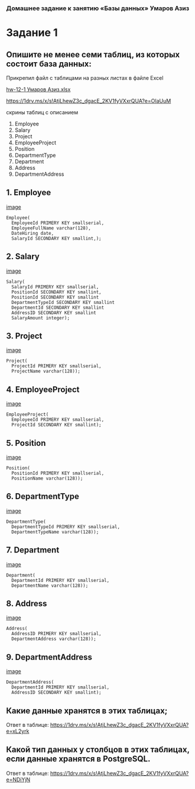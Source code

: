 ### Домашнее задание к занятию «Базы данных» Умаров Азиз

# Задание 1
## Опишите не менее семи таблиц, из которых состоит база данных:
Прикрепил файл с таблицами на разных листах в файле Excel

[hw-12-1 Умаров Азиз.xlsx](https://github.com/UmarovAM/sys-homework/files/11469887/hw-12-1.xlsx)

https://1drv.ms/x/s!AtjLhewZ3c_dgacE_2KV1fyVXxrQUA?e=OIaUuM

скрины таблиц с описанием

1. Employee
2. Salary
3. Project
4. EmployeeProject
5. Position
6. DepartmentType
7. Department
8. Address
9.	DepartmentAddress

## 1.	Employee
[image](https://github.com/UmarovAM/sys-homework/assets/118117183/cd462c26-dc98-4475-b153-3d0e0420aa90)
```
Employee(
  EmployeeId PRIMERY KEY smallserial,
  EmployeeFullName varchar(128),
  DateHiring date,
  SalaryId SECONDARY KEY smallint,);
```
## 2.	Salary
[image](https://github.com/UmarovAM/sys-homework/assets/118117183/74a03b87-b015-47f6-9ccf-9239ae10e7ed)
```
Salary(
  SalaryId PRIMERY KEY smallserial,
  PositionId SECONDARY KEY smallint,
  PositionId SECONDARY KEY smallint
  DepartmentTypeId SECONDARY KEY smallint
  DepartmentId SECONDARY KEY smallint
  AddressID SECONDARY KEY smallint
  SalaryAmount integer);
```
## 3.	Project
[image](https://github.com/UmarovAM/sys-homework/assets/118117183/1eae8981-c6d4-4f0e-b1b2-fe273bf35c07)
```
Project(
  ProjectId PRIMERY KEY smallserial,
  ProjectName varchar(128));
```
## 4.	EmployeeProject
[image](https://github.com/UmarovAM/sys-homework/assets/118117183/d8f670bb-c02b-421b-9927-658b01894d95)
```
EmployeeProject(
  EmployeeId PRIMERY KEY smallserial,
  ProjectId SECONDARY KEY smallint);
```
## 5.	Position
[image](https://github.com/UmarovAM/sys-homework/assets/118117183/8dbde879-d68f-4865-8625-7e2b1b7574f6)
```
Position(
  PositionId PRIMERY KEY smallserial,
  PositionName varchar(128));
```
## 6.	DepartmentType
[image](https://github.com/UmarovAM/sys-homework/assets/118117183/0be339f9-6e48-4ca9-ac96-15fd2af69c37)
```
DepartmentType(
  DepartmentTypeId PRIMERY KEY smallserial,
  DepartmentTypeName varchar(128));
```
## 7.	Department
[image](https://github.com/UmarovAM/sys-homework/assets/118117183/eb06234e-42c4-4af8-8f46-0bce097ea384)
```
Department(
  DepartmentId PRIMERY KEY smallserial,
  DepartmentName varchar(128));
```
## 8.	Address
[image](https://github.com/UmarovAM/sys-homework/assets/118117183/9b3f5345-7e16-4662-a3aa-4af5694d8b28)
```
Address(
  AddressID PRIMERY KEY smallserial,
  DepartmentAddress varchar(128));
```
## 9.	DepartmentAddress
[image](https://github.com/UmarovAM/sys-homework/assets/118117183/0e80b7d7-3ef0-4bc2-80ad-3869c97139f4)
```
DepartmentAddress(
  DepartmentId PRIMERY KEY smallserial,
  AddressID SECONDARY KEY smallint);
```


## Какие данные хранятся в этих таблицах;
Ответ в таблице:
https://1drv.ms/x/s!AtjLhewZ3c_dgacE_2KV1fyVXxrQUA?e=xL2yrk

## Какой тип данных у столбцов в этих таблицах, если данные хранятся в PostgreSQL.
Ответ в таблице:
https://1drv.ms/x/s!AtjLhewZ3c_dgacE_2KV1fyVXxrQUA?e=NDiYjN

